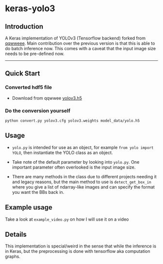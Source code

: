 # keras-yolo3

## Introduction

A Keras implementation of YOLOv3 (Tensorflow backend) forked from [qqwweee](https://github.com/qqwweee/keras-yolo3). Main contribution over the previous version is that this is able to do batch inference now. This comes with a caveat that the input image size needs to be pre-defined now. 

---

## Quick Start

### Converted hdf5 file
- Download from qqwwee [yolov3.h5](https://drive.google.com/open?id=1MFCC4Rpuhn5clQKM8NWH9X49Fitf1QCd)

### Do the conversion yourself
```
python convert.py yolov3.cfg yolov3.weights model_data/yolo.h5
```

## Usage
- `yolo.py` is intended for use as an object, for example `from yolo import YOLO`, then instantiate the YOLO class as an object. 

- Take note of the default parameter by looking into `yolo.py`. One important parameter often overlooked is the input image size. 

- There are many methods in the class due to different projects needing it and legacy reasons, but the main method to use is `detect_get_box_in` where you give a list of ndarray-like images and can specify the format you want the BBs back in.  

## Example usage
Take a look at `example_video.py` on how I will use it on a video

## Details
This implementation is special/weird in the sense that while the inference is in Keras, but the preprocessing is done with tensorflow aka computation graphs.  